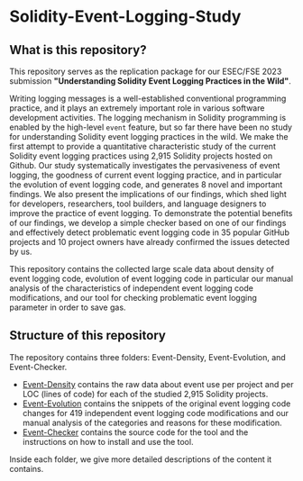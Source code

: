 # Solidity-Event-Logging-Study

## What is this repository? 

This repository serves as the replication package for our ESEC/FSE 2023 submission **"Understanding Solidity Event Logging Practices in the Wild"**. 

Writing logging messages is a well-established conventional programming practice, and it plays an extremely important role in various software development activities. The logging mechanism in Solidity programming is enabled by the high-level `event` feature, but so far there have been no study for understanding Solidity event logging practices in the wild. We make the first attempt to provide a quantitative characteristic study of the current Solidity event logging practices using 2,915 Solidity projects hosted on Github. Our study systematically investigates the pervasiveness of event logging, the goodness of current event logging practice, and in particular the evolution of event logging code, and generates 8 novel and important findings. We also present the implications of our findings, which shed light for developers, researchers, tool builders, and language designers to improve the practice of event logging. To demonstrate the potential benefits of our findings, we develop a simple checker based on one of our findings and effectively detect problematic event logging code in 35 popular GitHub projects and 10 project owners have already confirmed the issues detected by us.

This repository contains the collected large scale data about density of event logging code, evolution of event logging code in particular our manual analysis of the characteristics of independent event logging code modifications, and our tool for checking problematic event logging parameter in order to save gas.

## Structure of this repository

The repository contains three folders: Event-Density, Event-Evolution, and Event-Checker.

- [Event-Density](./Event-Density) contains the raw data about event use per project and per LOC (lines of code) for each of the studied 2,915 Solidity projects. 
- [Event-Evolution](./Event-Evolution) contains the snippets of the original event logging code changes for 419 independent event logging code modifications and our manual analysis of the categories and reasons for these modification.
- [Event-Checker](./Event-Checker) contains the source code for the tool and the instructions on how to install and use the tool. 

Inside each folder, we give more detailed descriptions of the content it contains.  


